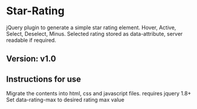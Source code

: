 Star-Rating
===========
jQuery plugin to generate a simple star rating element. Hover, Active, Select, Deselect, Minus. Selected rating stored as data-attribute, server readable if required.

Version: v1.0
-------------

Instructions for use
--------------------
Migrate the contents into html, css and javascript files. requires jquery 1.8+
Set data-rating-max to desired rating max value


